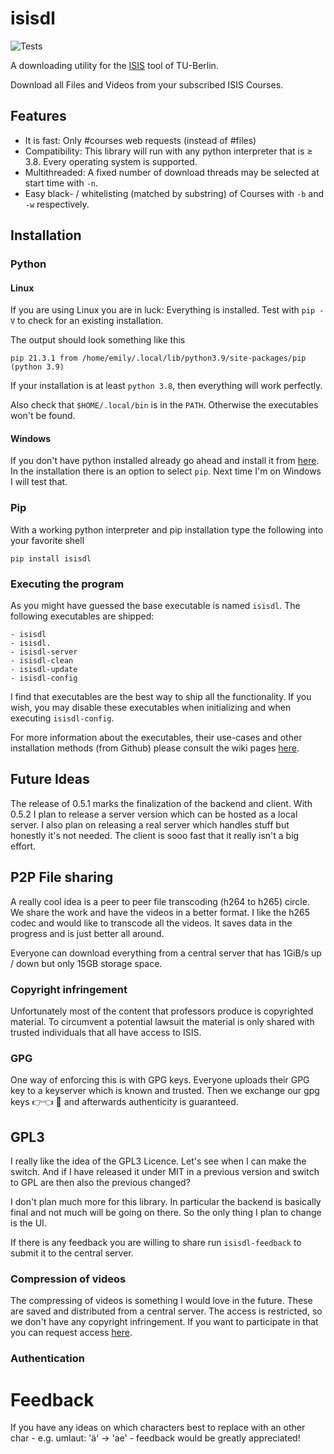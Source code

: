 # isisdl

![Tests](https://github.com/Emily3403/isisdl/actions/workflows/tests.yml/badge.svg)

A downloading utility for the [ISIS](https://isis.tu-berlin.de/) tool of TU-Berlin.

Download all Files and Videos from your subscribed ISIS Courses.

## Features

- It is fast: Only #courses web requests (instead of #files)
- Compatibility: This library will run with any python interpreter that is ≥ 3.8. Every operating system is supported.
- Multithreaded: A fixed number of download threads may be selected at start time with `-n`.
- Easy black- / whitelisting (matched by substring) of Courses with `-b` and  `-w` respectively.

[//]: # (TODO: Hyperref / more wiki pages)

## Installation

### Python

#### Linux

If you are using Linux you are in luck: Everything is installed. Test with `pip -V` to check for an existing
installation.

The output should look something like this

```
pip 21.3.1 from /home/emily/.local/lib/python3.9/site-packages/pip (python 3.9)
```

If your installation is at least `python 3.8`, then everything will work perfectly.

Also check that `$HOME/.local/bin` is in the `PATH`. Otherwise the executables won't be found.

#### Windows

If you don't have python installed already go ahead and install it
from [here](https://www.python.org/ftp/python/3.9.9/python-3.9.9-amd64.exe). In the installation there is an option to
select `pip`. Next time I'm on Windows I will test that.

### Pip

With a working python interpreter and pip installation type the following into your favorite shell

```shell
pip install isisdl
```

### Executing the program

As you might have guessed the base executable is named `isisdl`. The following executables are shipped:

```
- isisdl
- isisdl.
- isisdl-server
- isisdl-clean
- isisdl-update
- isisdl-config
```

I find that executables are the best way to ship all the functionality. If you wish, you may disable these executables
when initializing and when executing `isisdl-config`.

For more information about the executables, their use-cases and other installation methods (from Github) please consult the wiki pages [here]().

[//]: # (TODO: Hyperref)

## Future Ideas

The release of 0.5.1 marks the finalization of the backend and client. With 0.5.2 I plan to release a server version
which can be hosted as a local server. I also plan on releasing a real server which handles stuff but honestly it's not
needed. The client is sooo fast that it really isn't a big effort.

## P2P File sharing

A really cool idea is a peer to peer file transcoding (h264 to h265) circle. We share the work and have the videos in a
better format. I like the h265 codec and would like to transcode all the videos. It saves data in the progress and is
just better all around.

Everyone can download everything from a central server that has 1GiB/s up / down but only 15GB storage space.

### Copyright infringement

Unfortunately most of the content that professors produce is copyrighted material. To circumvent a potential lawsuit the
material is only shared with trusted individuals that all have access to ISIS.

### GPG

One way of enforcing this is with GPG keys. Everyone uploads their GPG key to a keyserver which is known and trusted.
Then we exchange our gpg keys 👉👈 🥺 and afterwards authenticity is guaranteed.

## GPL3

I really like the idea of the GPL3 Licence. Let's see when I can make the switch. And if I have released it under MIT in
a previous version and switch to GPL are then also the previous changed?

I don't plan much more for this library. In particular the backend is basically final and not much will be going on
there. So the only thing I plan to change is the UI.

If there is any feedback you are willing to share run `isisdl-feedback` to submit it to the central server.

### Compression of videos

The compressing of videos is something I would love in the future. These are saved and distributed from a central
server. The access is restricted, so we don't have any copyright infringement. If you want to participate in that you
can request access [here](https://www.youtube.com/watch?v=dQw4w9WgXcQ).

### Authentication

# Feedback

If you have any ideas on which characters best to replace with an other char - e.g. umlaut: 'ä' → 'ae' - feedback would
be greatly appreciated!